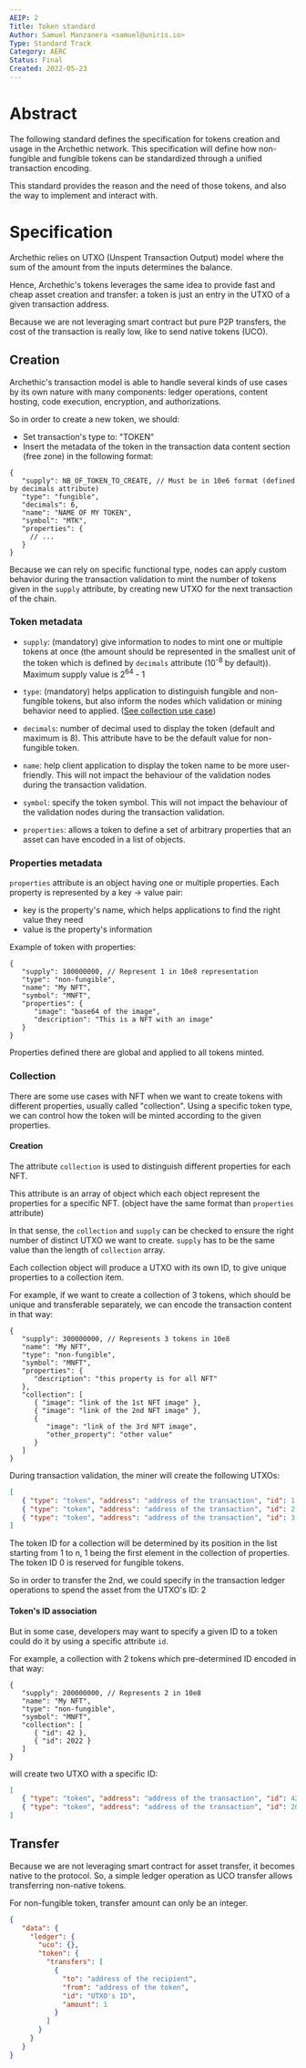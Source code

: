 ```yaml
---
AEIP: 2
Title: Token standard
Author: Samuel Manzanera <samuel@uniris.io>
Type: Standard Track
Category: AERC
Status: Final
Created: 2022-05-23
---
```


# Abstract

The following standard defines the specification for tokens creation and usage in the Archethic network. 
This specification will define how non-fungible and fungible tokens can be standardized through a unified transaction encoding.

This standard provides the reason and the need of those tokens, and also the way to implement and interact with.

# Specification

Archethic relies on UTXO (Unspent Transaction Output) model where the sum of the amount from the inputs determines the balance.

Hence, Archethic's tokens leverages the same idea to provide fast and cheap asset creation and transfer: a token is just an entry in the UTXO of a given transaction address.

Because we are not leveraging smart contract but pure P2P transfers, the cost of the transaction is really low, like to send native tokens (UCO).

## Creation

Archethic's transaction model is able to handle several kinds of use cases by its own nature with many components: ledger operations, content hosting, code execution, encryption, and authorizations.

So in order to create a new token, we should:
- Set transaction's type to: "TOKEN"
- Insert the metadata of the token in the transaction data content section (free zone) in the following format:
```jsonc
{
   "supply": NB_OF_TOKEN_TO_CREATE, // Must be in 10e6 format (defined by decimals attribute)
   "type": "fungible",
   "decimals": 6,
   "name": "NAME OF MY TOKEN",
   "symbol": "MTK",
   "properties": {
     // ...
   }
}
```

Because we can rely on specific functional type, nodes can apply custom behavior during the transaction validation to mint the number of tokens given in the `supply` attribute, by creating new UTXO for the next transaction of the chain. 

### Token metadata

- `supply`: (mandatory) give information to nodes to mint one or multiple tokens at once (the amount should be represented in the smallest unit of the token which is defined by `decimals` attribute (10<sup>-8</sup> by default)). Maximum supply value is 2<sup>64</sup> - 1
   
- `type`: (mandatory) helps application to distinguish fungible and non-fungible tokens, but also inform the nodes which validation or mining behavior need to applied. ([See collection use case](#collection))
   
- `decimals`: number of decimal used to display the token (default and maximum is 8). This attribute have to be the default value for non-fungible token.

- `name`: help client application to display the token name to be more user-friendly.
This will not impact the behaviour of the validation nodes during the transaction validation.

- `symbol`: specify the token symbol. This will not impact the behaviour of the validation nodes during the transaction validation.

- `properties`: allows a token to define a set of arbitrary properties that an asset can have encoded in a list of objects.

### Properties metadata

`properties` attribute is an object having one or multiple properties.
 Each property is represented by a key -> value pair:
  - key is the property's name, which helps applications to find the right value they need
  - value is the property's information

Example of token with properties:
```jsonc
{
   "supply": 100000000, // Represent 1 in 10e8 representation
   "type": "non-fungible",
   "name": "My NFT",
   "symbol": "MNFT",
   "properties": {
      "image": "base64 of the image",
      "description": "This is a NFT with an image"
   }
}
```

Properties defined there are global and applied to all tokens minted.

### Collection

There are some use cases with NFT when we want to create tokens with different properties, usually called "collection".
Using a specific token type, we can control how the token will be minted according to the given properties.

#### Creation

The attribute `collection` is used to distinguish different properties for each NFT.
   
This attribute is an array of object which each object represent the properties for a specific NFT. (object have the same format than `properties` attribute)

In that sense, the `collection` and `supply` can be checked to ensure the right number of distinct UTXO we want to create. `supply` has to be the same value than the length of `collection` array.

Each collection object will produce a UTXO with its own ID, to give unique properties to a collection item.

For example, if we want to create a collection of 3 tokens, which should be unique and transferable separately, we can encode the transaction content in that way:
```jsonc
{
   "supply": 300000000, // Represents 3 tokens in 10e8
   "name": "My NFT",
   "type": "non-fungible",
   "symbol": "MNFT",
   "properties": {
      "description": "this property is for all NFT"
   },
   "collection": [
      { "image": "link of the 1st NFT image" },
      { "image": "link of the 2nd NFT image" },
      {
         "image": "link of the 3rd NFT image",
         "other_property": "other value"
      }
   ]
} 
```

During transaction validation, the miner will create the following UTXOs:
```json
[
   { "type": "token", "address": "address of the transaction", "id": 1 }
   { "type": "token", "address": "address of the transaction", "id": 2 }
   { "type": "token", "address": "address of the transaction", "id": 3 }
]
```

The token ID for a collection will be determined by its position in the list starting from 1 to n, 1 being the first element in the collection of properties.
The token ID 0 is reserved for fungible tokens.

So in order to transfer the 2nd, we could specify in the transaction ledger operations to spend the asset from the UTXO's ID: 2

#### Token's ID association

But in some case, developers may want to specify a given ID to a token could do it by using a specific attribute `id`.

For example, a collection with 2 tokens which pre-determined ID encoded in that way:
```jsonc
{
   "supply": 200000000, // Represents 2 in 10e8 
   "name": "My NFT",
   "type": "non-fungible",
   "symbol": "MNFT",
   "collection": [
      { "id": 42 },
      { "id": 2022 }
   ]
}
```

will create two UTXO with a specific ID:
```json
[
   { "type": "token", "address": "address of the transaction", "id": 42 }
   { "type": "token", "address": "address of the transaction", "id": 2022 }
]
```

## Transfer

Because we are not leveraging smart contract for asset transfer, it becomes native to the protocol.
So, a simple ledger operation as UCO transfer allows transferring non-native tokens.

For non-fungible token, transfer amount can only be an integer.

```json
{
   "data": {
     "ledger": {
       "uco": {},
       "token": {
         "transfers": [
           { 
             "to": "address of the recipient", 
             "from": "address of the token", 
             "id": "UTXO's ID", 
             "amount": 1
           }
         ]
       }
     }
   }
}
```
